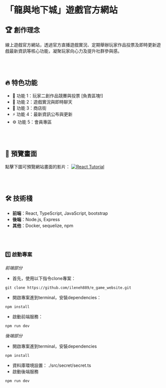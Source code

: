 # 「龍與地下城」遊戲官方網站
## 🏆 創作理念  
線上遊戲官方網站，透過官方直播遊戲實況、定期舉辦玩家作品投票及即時更新遊戲最新資訊等核心功能，凝聚玩家向心力及提升社群參與感。


<br><br>

## 🔥 特色功能  
- 🌟 功能 1：玩家二創作品競賽與投票   [負責區塊!]
- 🚀 功能 2：遊戲實況與即時聊天
- 📜 功能 3：商店街
- ⚡ 功能 4：最新資訊公布與更新
- ⚙️ 功能 5：會員專區

<br><br>

## 📸 預覽畫面 
點擊下圖可預覽網站畫面的影片：
[![React Tutorial](https://img.youtube.com/vi/25QKlbFqw1o/maxresdefault.jpg)](https://youtu.be/25QKlbFqw1o)

<br><br>


## 🛠️ 技術棧  
- **前端**：React, TypeScript, JavaScript, bootstrap  
- **後端**：Node.js, Express 
- **其他**：Docker, sequelize, npm  

<br><br>

### 1️⃣ 啟動專案 
*前端部分*
- 首先，使用以下指令clone專案：
```
git clone https://github.com/ileneh889/e_game_website.git
```
- 開啟專案進到terminal，安裝dependencies：
```
npm install
```
- 啟動前端服務：
```
npm run dev
```

*後端部分*
- 開啟專案進到terminal，安裝dependencies
```
npm install
```

- 資料庫環境設置： ./src/secret/secret.ts
- 啟動後端服務
```
npm run dev
```


